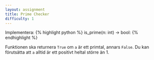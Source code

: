 ```yaml
---
layout: assignment
title: Prime Checker
difficulty: 1
---
```

Implementera:
{% highlight python %}
is_prime(n: int) -> bool:
{% endhighlight %}

Funktionen ska returnera `True` om `a` är ett primtal, annars `False`. Du kan förutsätta att `a` alltid är ett positivt heltal större än 1.

<script>

const solution = `

def is_prime(a):
    for i in range(2, a):
        if float(a / i) == int(a / i):
            return False
    return True

`

new Assignment(
    'is_prime',
    () => {
        return [2 + Math.floor(Math.random() * 1000)]
    },
    solution
)

</script>
